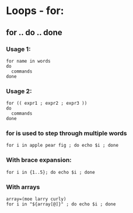 # Loops - for:

## for .. do .. done

### Usage 1: 
```
for name in words
do
  commands
done
```

### Usage 2: 
```
for (( expr1 ; expr2 ; expr3 ))
do
  commands
done
```

### for is used to step through multiple words
```
for i in apple pear fig ; do echo $i ; done
```
### With brace expansion:
```
for i in {1..5}; do echo $i ; done
```
### With arrays
```
array=(moe larry curly)
for i in "${array[@]}" ; do echo $i ; done
```
